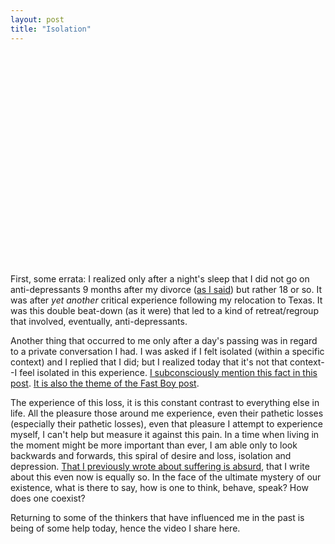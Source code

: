 ```yaml
---
layout: post
title: "Isolation"
---
```


<p class="media"><object width="560" height="340"><param name="movie" value="http://www.youtube.com/v/i3HyRtdu1o0?fs=1&amp;hl=en_US"></param><param name="allowFullScreen" value="true"></param><param name="allowscriptaccess" value="always"></param><embed src="http://www.youtube.com/v/i3HyRtdu1o0?fs=1&amp;hl=en_US" type="application/x-shockwave-flash" allowscriptaccess="always" allowfullscreen="true" width="560" height="340"></embed></object></p>

First, some errata: I realized only after a night's sleep that I did not go on anti-depressants 9 months after my divorce ([as I said](http://danielsjourney.com/2010/10/27/tooth-fairy.html)) but rather 18 or so. It was after _yet another_ critical experience following my relocation to Texas. It was this double beat-down (as it were) that led to a kind of retreat/regroup that involved, eventually, anti-depressants.

Another thing that occurred to me only after a day's passing was in regard to a private conversation I had. I was asked if I felt isolated (within a specific context) and I replied that I did; but I realized today that it's not that context--I feel isolated in this experience. [I subconsciously mention this fact in this post](http://danielsjourney.com/2010/09/29/motivation-mood.html "You all have moved on, more or less."). [It is also the theme of the Fast Boy post](http://danielsjourney.com/2010/10/24/fast-boy.html "Ezra and I, we have been forced to exist in a space that not many understand.").

The experience of this loss, it is this constant contrast to everything else in life. All the pleasure those around me experience, even their pathetic losses (especially their pathetic losses), even that pleasure I attempt to experience myself, I can't help but measure it against this pain. In a time when living in the moment might be more important than ever, I am able only to look backwards and forwards, this spiral of desire and loss, isolation and depression. [That I previously wrote about suffering is absurd](http://danielsjourney.com/2010/10/04/in-the-light-of-prior-suffering.html), that I write about this even now is equally so. In the face of the ultimate mystery of our existence, what is there to say, how is one to think, behave, speak? How does one coexist? 

Returning to some of the thinkers that have influenced me in the past is being of some help today, hence the video I share here.
